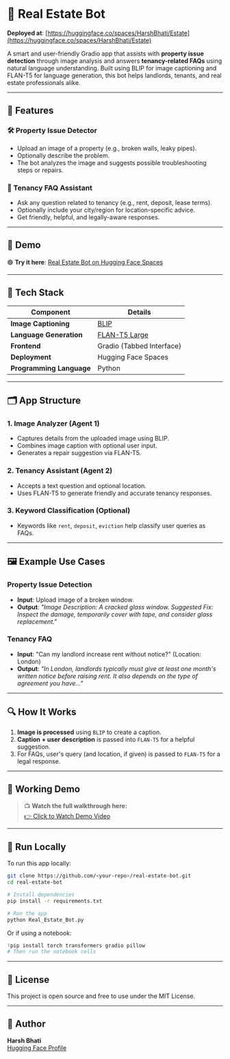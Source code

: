 # 🏡 Real Estate Bot

**Deployed at**: [https://huggingface.co/spaces/HarshBhati/Estate](https://huggingface.co/spaces/HarshBhati/Estate)

A smart and user-friendly Gradio app that assists with **property issue detection** through image analysis and answers **tenancy-related FAQs** using natural language understanding. Built using BLIP for image captioning and FLAN-T5 for language generation, this bot helps landlords, tenants, and real estate professionals alike.

---

## 🔧 Features

### 🛠 Property Issue Detector
- Upload an image of a property (e.g., broken walls, leaky pipes).
- Optionally describe the problem.
- The bot analyzes the image and suggests possible troubleshooting steps or repairs.

### 📘 Tenancy FAQ Assistant
- Ask any question related to tenancy (e.g., rent, deposit, lease terms).
- Optionally include your city/region for location-specific advice.
- Get friendly, helpful, and legally-aware responses.

---

## 🚀 Demo

🟢 **Try it here**: [Real Estate Bot on Hugging Face Spaces](https://huggingface.co/spaces/HarshBhati/Estate)

---

## 🧠 Tech Stack

| Component | Details |
|----------|---------|
| **Image Captioning** | [BLIP](https://huggingface.co/Salesforce/blip-image-captioning-base) |
| **Language Generation** | [FLAN-T5 Large](https://huggingface.co/google/flan-t5-large) |
| **Frontend** | Gradio (Tabbed Interface) |
| **Deployment** | Hugging Face Spaces |
| **Programming Language** | Python |

---

## 🗂️ App Structure

### 1. **Image Analyzer (Agent 1)**
- Captures details from the uploaded image using BLIP.
- Combines image caption with optional user input.
- Generates a repair suggestion via FLAN-T5.

### 2. **Tenancy Assistant (Agent 2)**
- Accepts a text question and optional location.
- Uses FLAN-T5 to generate friendly and accurate tenancy responses.

### 3. **Keyword Classification (Optional)**
- Keywords like `rent`, `deposit`, `eviction` help classify user queries as FAQs.

---

## 🖼 Example Use Cases

### Property Issue Detection
- **Input**: Upload image of a broken window.
- **Output**: _"Image Description: A cracked glass window. Suggested Fix: Inspect the damage, temporarily cover with tape, and consider glass replacement."_

### Tenancy FAQ
- **Input**: "Can my landlord increase rent without notice?" (Location: London)
- **Output**: _"In London, landlords typically must give at least one month's written notice before raising rent. It also depends on the type of agreement you have..."_

---

## 🔍 How It Works

1. **Image is processed** using `BLIP` to create a caption.
2. **Caption + user description** is passed into `FLAN-T5` for a helpful suggestion.
3. For FAQs, user's query (and location, if given) is passed to `FLAN-T5` for a legal response.

---

## 🎥 Working Demo

> 📺 **Watch the full walkthrough here:**  
[👉 Click to Watch Demo Video](https://drive.google.com/file/d/1T9PB6TW7fCGEDY4Xlch9fSK5jeDImRVe/view?usp=sharing)

---

## 🧪 Run Locally

To run this app locally:

```bash
git clone https://github.com/<your-repo>/real-estate-bot.git
cd real-estate-bot

# Install dependencies
pip install -r requirements.txt

# Run the app
python Real_Estate_Bot.py
```

Or if using a notebook:

```python
!pip install torch transformers gradio pillow
# Then run the notebook cells
```

---

## 📜 License

This project is open source and free to use under the MIT License.

---

## 👤 Author

**Harsh Bhati**  
[Hugging Face Profile](https://huggingface.co/HarshBhati)

